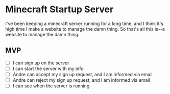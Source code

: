 # Minecraft Startup Server

I've been keeping a minecraft server running for a long time, and I think it's high time I make a website to manage the damn thing. So that's all this is--a website to manage the damn thing.

## MVP

- [ ] I can sign up on the server
- [ ] I can start the server with my info
- [ ] Andre can accept my sign up request, and I am informed via email
- [ ] Andre can reject my sign up request, and I am informed via email
- [ ] I can see when the server is running